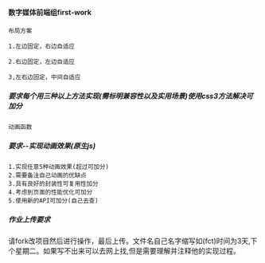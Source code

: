 #### 数字媒体前端组first-work

`布局方案`

	1.左边固定，右边自适应
	
	2.右边固定，左边自适应
	
	3,左右边固定，中间自适应

##### 要求每个用三种以上方法实现(需标明兼容性以及实用场景)使用css3方法解决可加分

`动画函数`

##### 要求--实现动画效果(原生js)
	
	1.实现任意5种动画效果(超过可加分)
	2.需要备注自己动画的优缺点
	3.具有良好的封装性可复用性加分
	4.考虑到页面的性能优化可加分
	5.使用新的API可加分(自己去查)

##### 作业上传要求

请fork改项目然后进行操作，最后上传。文件名自己名字缩写如(fct)时间为3天,下个星期二。如果写不出来可以去网上找,但是需要理解并注释他的实现过程。	